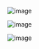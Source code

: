 ![image](https://github.com/user-attachments/assets/4d9cc9df-d1d2-4293-be82-b02824697d0d)

![image](https://github.com/user-attachments/assets/a70ff494-5340-4855-ae22-0d57f42800c7)

![image](https://github.com/user-attachments/assets/0caff47f-0660-441b-a9a1-7480d4fc2f5c)
